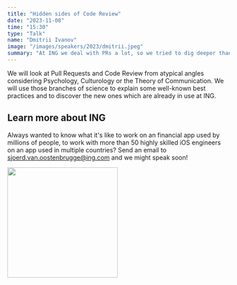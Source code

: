```yaml
---
title: "Hidden sides of Code Review"
date: "2023-11-08"
time: "15:30"
type: "Talk"
name: "Dmitrii Ivanov"
image: "/images/speakers/2023/dmitrii.jpeg"
summary: "At ING we deal with PRs a lot, so we tried to dig deeper than usual into the topic."
---
```


We will look at Pull Requests and Code Review from atypical angles considering Psychology, Culturology or the Theory of Communication. We will use those branches of science to explain some well-known best practices and to discover the new ones which are already in use at ING.

## Learn more about ING

Always wanted to know what it's like to work on an financial app used by millions of people, to work with more than 50 highly skilled iOS engineers on an app used in multiple countries? Send an email to [sjoerd.van.oostenbrugge@ing.com](mailto:sjoerd.van.oostenbrugge@ing.com) and we might speak soon!

<a href="mailto:sjoerd.van.oostenbrugge@ing.com" target="_blank"><img src="/images/sponsors/2023/ING.png" width= "250" /></a>

